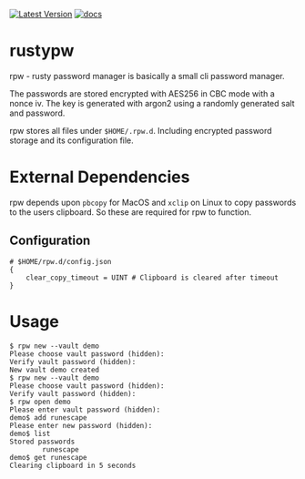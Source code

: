 [![Latest Version](https://img.shields.io/crates/v/rustypw.svg)](https://crates.io/crates/rustypw/)
[![docs](https://docs.rs/daemonize/badge.svg)](https://docs.rs/rustypw)
# rustypw

rpw - rusty password manager is basically a small cli password manager.

The passwords are stored encrypted with AES256 in CBC mode with a nonce iv. The
key is generated with argon2 using a randomly generated salt and password.

rpw stores all files under `$HOME/.rpw.d`. Including encrypted password storage
and its configuration file.

# External Dependencies
rpw depends upon `pbcopy` for MacOS and `xclip` on Linux to copy passwords to
the users clipboard. So these are required for rpw to function.

## Configuration
```
# $HOME/rpw.d/config.json
{
	clear_copy_timeout = UINT # Clipboard is cleared after timeout
}
```
# Usage

```
$ rpw new --vault demo
Please choose vault password (hidden):
Verify vault password (hidden):
New vault demo created
$ rpw new --vault demo
Please choose vault password (hidden):
Verify vault password (hidden):
$ rpw open demo
Please enter vault password (hidden):
demo$ add runescape
Please enter new password (hidden):
demo$ list
Stored passwords
        runescape
demo$ get runescape
Clearing clipboard in 5 seconds
```
